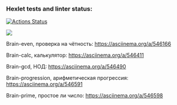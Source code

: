 ### Hexlet tests and linter status:
[![Actions Status](https://github.com/avelebron/frontend-project-44/workflows/hexlet-check/badge.svg)](https://github.com/avelebron/frontend-project-44/actions)

<a href="https://codeclimate.com/github/avelebron/frontend-project-44/maintainability"><img src="https://api.codeclimate.com/v1/badges/e31114e320c2fa2086d8/maintainability" /></a>

Brain-even, проверка на чётность: https://asciinema.org/a/546166

Brain-calc, калькулятор: https://asciinema.org/a/546411

Brain-gcd, НОД: https://asciinema.org/a/546490

Brain-progression, арифметическая прогрессия: https://asciinema.org/a/546591

Brain-prime, простое ли число: https://asciinema.org/a/546598
